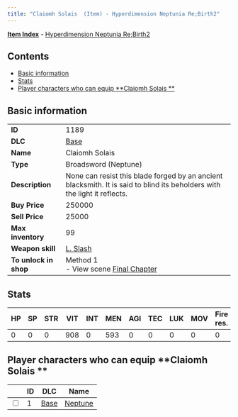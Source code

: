 ```yaml
---
title: "Claiomh Solais  (Item) - Hyperdimension Neptunia Re;Birth2"
---
```


[**Item Index**](/neptunia/rb2/item/index.html) - [Hyperdimension Neptunia Re;Birth2](/neptunia/rb2)

## Contents

- [Basic information](#basic-information)
- [Stats](#stats)
- [Player characters who can equip **Claiomh Solais **](#player-characters-who-can-equip-claiomh-solais)

## Basic information

|   |   |
| -- | -- |
| **ID** | 1189 |
| **DLC** | [Base](/neptunia/rb2/dlc/0-base.html) |
| **Name** | Claiomh Solais  |
| **Type** | Broadsword (Neptune) |
| **Description** | None can resist this blade forged by an ancient blacksmith. It is said to blind its beholders with the light it reflects.  |
| **Buy Price** | 250000 |
| **Sell Price** | 25000 |
| **Max inventory** | 99 |
| **Weapon skill** | [L. Slash](/neptunia/rb2/skill/0-803-l-slash.html) |
| **To unlock in shop** | Method 1<br />- View scene [Final Chapter](/neptunia/rb2/scene/0-467-final-chapter.html) |

## Stats

| HP | SP | STR | VIT | INT | MEN | AGI | TEC | LUK | MOV | Fire res. | Ice res. | Wind res. | Lightning res. |
| -- | -- | --- | --- | --- | --- | --- | --- | --- | --- | --------- | -------- | --------- | -------------- |
| 0 | 0 | 0 | 908 | 0 | 593 | 0 | 0 | 0 | 0 | 0 | 0 | 0 | 0 |

## Player characters who can equip **Claiomh Solais **

|    | ID | DLC | Name |
| -- | -- | --- | ---- |
| <input type="checkbox" id="rb2-player-0-1" class="trackbox" /> | 1 | [Base](/neptunia/rb2/dlc/0-base.html) | [Neptune](/neptunia/rb2/player/0-1-neptune.html) |